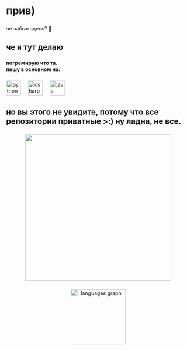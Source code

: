 <h1 align="left">прив)</h1>

###

<p align="left">че забыл здесь? 🤨</p>

###

<h2 align="left">че я тут делаю</h2>

###

<h4 align="left">погремирую что та. <br>пишу в основном на:</h4>

###

<div align="left">
  <img src="https://cdn.jsdelivr.net/gh/devicons/devicon/icons/python/python-original.svg" height="40" alt="python logo"  />
  <img width="12" />
  <img src="https://cdn.jsdelivr.net/gh/devicons/devicon/icons/csharp/csharp-original.svg" height="40" alt="csharp logo"  />
  <img width="12" />
  <img src="https://cdn.jsdelivr.net/gh/devicons/devicon/icons/java/java-original.svg" height="40" alt="java logo"  />
</div>

###

<h2 align="left">но вы этого не увидите, потому что все репозитории приватные >:) ну ладна, не все.</h2>

###

<div align="center">
  <img height="400" src="https://cdn.discordapp.com/attachments/1221283286710485113/1264565568112164905/453534534543535.png?ex=669e55f5&is=669d0475&hm=f29c7adf44c64d584b16a4bb9400f55ead9038682d67a3015216650849720b71&"  />
</div>

###

<div align="center">
  <img src="https://github-readme-stats.vercel.app/api/top-langs?username=symbolic223&locale=en&hide_title=false&layout=compact&card_width=320&langs_count=5&theme=dracula&hide_border=false&order=2" height="150" alt="languages graph"  />
</div>

###
